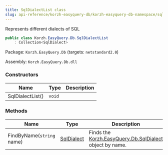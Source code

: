 ```yaml
---
title: SqlDialectList class
slug: api-reference/korzh-easyquery-db/korzh-easyquery-db-namespace/sqldialectlist-class
---
```


Represents different dialects of SQL
```csharp
public class Korzh.EasyQuery.Db.SqlDialectList
    : Collection<SqlDialect>

```
Package: `Korzh.EasyQuery.Db` (targets: `netstandard2.0`)

Assembly: `Korzh.EasyQuery.Db.dll`

### Constructors

| Name | Type | Description | 
| --- | --- | --- | 
| SqlDialectList() | `void` |  | 


### Methods

| Name | Type | Description | 
| --- | --- | --- | 
| FindByName(`string` name) | [SqlDialect](//easyquery/docs/api-reference/korzh-easyquery-db/korzh-easyquery-db-namespace/sqldialect-class) | Finds the [Korzh.EasyQuery.Db.SqlDialect](//easyquery/docs/api-reference/korzh-easyquery-db/korzh-easyquery-db-namespace/sqldialect-class) object by name. |